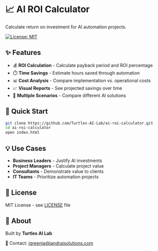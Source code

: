 # 📈 AI ROI Calculator

Calculate return on investment for AI automation projects.

[![License: MIT](https://img.shields.io/badge/License-MIT-yellow.svg)](LICENSE)

## ✨ Features

- 💰 **ROI Calculation** - Calculate payback period and ROI percentage
- ⏱️ **Time Savings** - Estimate hours saved through automation
- 📊 **Cost Analysis** - Compare implementation vs. operational costs
- 📈 **Visual Reports** - See projected savings over time
- 🎯 **Multiple Scenarios** - Compare different AI solutions

## 🚀 Quick Start

```bash
git clone https://github.com/Turtles-AI-Lab/ai-roi-calculator.git
cd ai-roi-calculator
open index.html
```

## 💡 Use Cases

- **Business Leaders** - Justify AI investments
- **Project Managers** - Calculate project value
- **Consultants** - Demonstrate value to clients
- **IT Teams** - Prioritize automation projects

## 📄 License

MIT License - see [LICENSE](LICENSE) file

## 🏢 About

Built by **Turtles AI Lab**

📧 Contact: jgreenia@jandraisolutions.com
